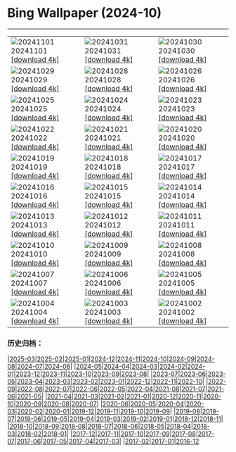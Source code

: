 # Bing Wallpaper (2024-10)
**************

<table><tr><td><img class="wallpaper" src="https://www.bing.com/th?id=OHR.GargoyleParis_EN-GB4271245524_1920x1080.jpg" alt="20241101"> 20241101 <a class="wallpaper_link" href="https://www.bing.com/th?id=OHR.GargoyleParis_EN-GB4271245524_UHD.jpg">[download 4k]</a></td><td><img class="wallpaper" src="https://www.bing.com/th?id=OHR.HauntedEdinburgh_EN-GB3981139829_1920x1080.jpg" alt="20241031"> 20241031 <a class="wallpaper_link" href="https://www.bing.com/th?id=OHR.HauntedEdinburgh_EN-GB3981139829_UHD.jpg">[download 4k]</a></td><td><img class="wallpaper" src="https://www.bing.com/th?id=OHR.GreatOwl_EN-GB3714691619_1920x1080.jpg" alt="20241030"> 20241030 <a class="wallpaper_link" href="https://www.bing.com/th?id=OHR.GreatOwl_EN-GB3714691619_UHD.jpg">[download 4k]</a></td></tr><tr><td><img class="wallpaper" src="https://www.bing.com/th?id=OHR.PumpkinMist_EN-GB3442164474_1920x1080.jpg" alt="20241029"> 20241029 <a class="wallpaper_link" href="https://www.bing.com/th?id=OHR.PumpkinMist_EN-GB3442164474_UHD.jpg">[download 4k]</a></td><td><img class="wallpaper" src="https://www.bing.com/th?id=OHR.DSTEnds2024_EN-GB1274642468_1920x1080.jpg" alt="20241028"> 20241028 <a class="wallpaper_link" href="https://www.bing.com/th?id=OHR.DSTEnds2024_EN-GB1274642468_UHD.jpg">[download 4k]</a></td><td><img class="wallpaper" src="https://www.bing.com/th?id=OHR.GhostForest_EN-GB6546865643_1920x1080.jpg" alt="20241026"> 20241026 <a class="wallpaper_link" href="https://www.bing.com/th?id=OHR.GhostForest_EN-GB6546865643_UHD.jpg">[download 4k]</a></td></tr><tr><td><img class="wallpaper" src="https://www.bing.com/th?id=OHR.MontBlancMassif_EN-GB2071333210_1920x1080.jpg" alt="20241025"> 20241025 <a class="wallpaper_link" href="https://www.bing.com/th?id=OHR.MontBlancMassif_EN-GB2071333210_UHD.jpg">[download 4k]</a></td><td><img class="wallpaper" src="https://www.bing.com/th?id=OHR.BodieCalifornia_EN-GB1752364687_1920x1080.jpg" alt="20241024"> 20241024 <a class="wallpaper_link" href="https://www.bing.com/th?id=OHR.BodieCalifornia_EN-GB1752364687_UHD.jpg">[download 4k]</a></td><td><img class="wallpaper" src="https://www.bing.com/th?id=OHR.MadameSherriCastle_EN-GB1499930962_1920x1080.jpg" alt="20241023"> 20241023 <a class="wallpaper_link" href="https://www.bing.com/th?id=OHR.MadameSherriCastle_EN-GB1499930962_UHD.jpg">[download 4k]</a></td></tr><tr><td><img class="wallpaper" src="https://www.bing.com/th?id=OHR.MonsterDoor_EN-GB1067723555_1920x1080.jpg" alt="20241022"> 20241022 <a class="wallpaper_link" href="https://www.bing.com/th?id=OHR.MonsterDoor_EN-GB1067723555_UHD.jpg">[download 4k]</a></td><td><img class="wallpaper" src="https://www.bing.com/th?id=OHR.AutumnCypress_EN-GB0750643734_1920x1080.jpg" alt="20241021"> 20241021 <a class="wallpaper_link" href="https://www.bing.com/th?id=OHR.AutumnCypress_EN-GB0750643734_UHD.jpg">[download 4k]</a></td><td><img class="wallpaper" src="https://www.bing.com/th?id=OHR.SmilingSloth_EN-GB0473899381_1920x1080.jpg" alt="20241020"> 20241020 <a class="wallpaper_link" href="https://www.bing.com/th?id=OHR.SmilingSloth_EN-GB0473899381_UHD.jpg">[download 4k]</a></td></tr><tr><td><img class="wallpaper" src="https://www.bing.com/th?id=OHR.DenderaTemple_EN-GB0191163199_1920x1080.jpg" alt="20241019"> 20241019 <a class="wallpaper_link" href="https://www.bing.com/th?id=OHR.DenderaTemple_EN-GB0191163199_UHD.jpg">[download 4k]</a></td><td><img class="wallpaper" src="https://www.bing.com/th?id=OHR.CentralParkAutumn_EN-GB9448317557_1920x1080.jpg" alt="20241018"> 20241018 <a class="wallpaper_link" href="https://www.bing.com/th?id=OHR.CentralParkAutumn_EN-GB9448317557_UHD.jpg">[download 4k]</a></td><td><img class="wallpaper" src="https://www.bing.com/th?id=OHR.KochiaJapan_EN-GB2766046591_1920x1080.jpg" alt="20241017"> 20241017 <a class="wallpaper_link" href="https://www.bing.com/th?id=OHR.KochiaJapan_EN-GB2766046591_UHD.jpg">[download 4k]</a></td></tr><tr><td><img class="wallpaper" src="https://www.bing.com/th?id=OHR.FossilsDorset_EN-GB3896931228_1920x1080.jpg" alt="20241016"> 20241016 <a class="wallpaper_link" href="https://www.bing.com/th?id=OHR.FossilsDorset_EN-GB3896931228_UHD.jpg">[download 4k]</a></td><td><img class="wallpaper" src="https://www.bing.com/th?id=OHR.MaraMigration_EN-GB1778078516_1920x1080.jpg" alt="20241015"> 20241015 <a class="wallpaper_link" href="https://www.bing.com/th?id=OHR.MaraMigration_EN-GB1778078516_UHD.jpg">[download 4k]</a></td><td><img class="wallpaper" src="https://www.bing.com/th?id=OHR.CocoBeach_EN-GB1307746805_1920x1080.jpg" alt="20241014"> 20241014 <a class="wallpaper_link" href="https://www.bing.com/th?id=OHR.CocoBeach_EN-GB1307746805_UHD.jpg">[download 4k]</a></td></tr><tr><td><img class="wallpaper" src="https://www.bing.com/th?id=OHR.AlcazarSeville_EN-GB0411908636_1920x1080.jpg" alt="20241013"> 20241013 <a class="wallpaper_link" href="https://www.bing.com/th?id=OHR.AlcazarSeville_EN-GB0411908636_UHD.jpg">[download 4k]</a></td><td><img class="wallpaper" src="https://www.bing.com/th?id=OHR.QuebecDuck_EN-GB1003424458_1920x1080.jpg" alt="20241012"> 20241012 <a class="wallpaper_link" href="https://www.bing.com/th?id=OHR.QuebecDuck_EN-GB1003424458_UHD.jpg">[download 4k]</a></td><td><img class="wallpaper" src="https://www.bing.com/th?id=OHR.GrasmereAutumn2024_EN-GB0406171005_1920x1080.jpg" alt="20241011"> 20241011 <a class="wallpaper_link" href="https://www.bing.com/th?id=OHR.GrasmereAutumn2024_EN-GB0406171005_UHD.jpg">[download 4k]</a></td></tr><tr><td><img class="wallpaper" src="https://www.bing.com/th?id=OHR.SoranoItaly_EN-GB9382216757_1920x1080.jpg" alt="20241010"> 20241010 <a class="wallpaper_link" href="https://www.bing.com/th?id=OHR.SoranoItaly_EN-GB9382216757_UHD.jpg">[download 4k]</a></td><td><img class="wallpaper" src="https://www.bing.com/th?id=OHR.AspensColorado_EN-GB2371416593_1920x1080.jpg" alt="20241009"> 20241009 <a class="wallpaper_link" href="https://www.bing.com/th?id=OHR.AspensColorado_EN-GB2371416593_UHD.jpg">[download 4k]</a></td><td><img class="wallpaper" src="https://www.bing.com/th?id=OHR.MototiOctopus_EN-GB7709724340_1920x1080.jpg" alt="20241008"> 20241008 <a class="wallpaper_link" href="https://www.bing.com/th?id=OHR.MototiOctopus_EN-GB7709724340_UHD.jpg">[download 4k]</a></td></tr><tr><td><img class="wallpaper" src="https://www.bing.com/th?id=OHR.ElbePhilharmonic_EN-GB8668543385_1920x1080.jpg" alt="20241007"> 20241007 <a class="wallpaper_link" href="https://www.bing.com/th?id=OHR.ElbePhilharmonic_EN-GB8668543385_UHD.jpg">[download 4k]</a></td><td><img class="wallpaper" src="https://www.bing.com/th?id=OHR.CoyoteGulch_EN-GB6471507229_1920x1080.jpg" alt="20241006"> 20241006 <a class="wallpaper_link" href="https://www.bing.com/th?id=OHR.CoyoteGulch_EN-GB6471507229_UHD.jpg">[download 4k]</a></td><td><img class="wallpaper" src="https://www.bing.com/th?id=OHR.ElephantTeacher_EN-GB5187585413_1920x1080.jpg" alt="20241005"> 20241005 <a class="wallpaper_link" href="https://www.bing.com/th?id=OHR.ElephantTeacher_EN-GB5187585413_UHD.jpg">[download 4k]</a></td></tr><tr><td><img class="wallpaper" src="https://www.bing.com/th?id=OHR.EuropaMoon_EN-GB4032019865_1920x1080.jpg" alt="20241004"> 20241004 <a class="wallpaper_link" href="https://www.bing.com/th?id=OHR.EuropaMoon_EN-GB4032019865_UHD.jpg">[download 4k]</a></td><td><img class="wallpaper" src="https://www.bing.com/th?id=OHR.NationalPoetryDay2024_EN-GB3553292629_1920x1080.jpg" alt="20241003"> 20241003 <a class="wallpaper_link" href="https://www.bing.com/th?id=OHR.NationalPoetryDay2024_EN-GB3553292629_UHD.jpg">[download 4k]</a></td><td><img class="wallpaper" src="https://www.bing.com/th?id=OHR.WindRiverAlaska_EN-GB7636614285_1920x1080.jpg" alt="20241002"> 20241002 <a class="wallpaper_link" href="https://www.bing.com/th?id=OHR.WindRiverAlaska_EN-GB7636614285_UHD.jpg">[download 4k]</a></td></tr></table>

### 历史归档：

|[2025-03](/../2025-03/2025-03.md)|[2025-02](/../2025-02/2025-02.md)|[2025-01](/../2025-01/2025-01.md)|[2024-12](/../2024-12/2024-12.md)|[2024-11](/../2024-11/2024-11.md)|[2024-10](/2024-10.md)|[2024-09](/../2024-09/2024-09.md)|[2024-08](/../2024-08/2024-08.md)|[2024-07](/../2024-07/2024-07.md)|[2024-06](/../2024-06/2024-06.md)|
|[2024-05](/../2024-05/2024-05.md)|[2024-04](/../2024-04/2024-04.md)|[2024-03](/../2024-03/2024-03.md)|[2024-02](/../2024-02/2024-02.md)|[2024-01](/../2024-01/2024-01.md)|[2023-12](/../2023-12/2023-12.md)|[2023-11](/../2023-11/2023-11.md)|[2023-10](/../2023-10/2023-10.md)|[2023-09](/../2023-09/2023-09.md)|[2023-08](/../2023-08/2023-08.md)|
|[2023-07](/../2023-07/2023-07.md)|[2023-06](/../2023-06/2023-06.md)|[2023-05](/../2023-05/2023-05.md)|[2023-04](/../2023-04/2023-04.md)|[2023-03](/../2023-03/2023-03.md)|[2023-02](/../2023-02/2023-02.md)|[2023-01](/../2023-01/2023-01.md)|[2022-12](/../2022-12/2022-12.md)|[2022-11](/../2022-11/2022-11.md)|[2022-10](/../2022-10/2022-10.md)|
|[2022-09](/../2022-09/2022-09.md)|[2022-08](/../2022-08/2022-08.md)|[2022-07](/../2022-07/2022-07.md)|[2022-06](/../2022-06/2022-06.md)|[2022-05](/../2022-05/2022-05.md)|[2022-04](/../2022-04/2022-04.md)|[2021-08](/../2021-08/2021-08.md)|[2021-07](/../2021-07/2021-07.md)|[2021-06](/../2021-06/2021-06.md)|[2021-05](/../2021-05/2021-05.md)|
|[2021-04](/../2021-04/2021-04.md)|[2021-03](/../2021-03/2021-03.md)|[2021-02](/../2021-02/2021-02.md)|[2021-01](/../2021-01/2021-01.md)|[2020-12](/../2020-12/2020-12.md)|[2020-11](/../2020-11/2020-11.md)|[2020-10](/../2020-10/2020-10.md)|[2020-09](/../2020-09/2020-09.md)|[2020-08](/../2020-08/2020-08.md)|[2020-07](/../2020-07/2020-07.md)|
|[2020-06](/../2020-06/2020-06.md)|[2020-05](/../2020-05/2020-05.md)|[2020-04](/../2020-04/2020-04.md)|[2020-03](/../2020-03/2020-03.md)|[2020-02](/../2020-02/2020-02.md)|[2020-01](/../2020-01/2020-01.md)|[2019-12](/../2019-12/2019-12.md)|[2019-11](/../2019-11/2019-11.md)|[2019-10](/../2019-10/2019-10.md)|[2019-09](/../2019-09/2019-09.md)|
|[2019-08](/../2019-08/2019-08.md)|[2019-07](/../2019-07/2019-07.md)|[2019-06](/../2019-06/2019-06.md)|[2019-05](/../2019-05/2019-05.md)|[2019-04](/../2019-04/2019-04.md)|[2019-03](/../2019-03/2019-03.md)|[2019-02](/../2019-02/2019-02.md)|[2019-01](/../2019-01/2019-01.md)|[2018-12](/../2018-12/2018-12.md)|[2018-11](/../2018-11/2018-11.md)|
|[2018-10](/../2018-10/2018-10.md)|[2018-09](/../2018-09/2018-09.md)|[2018-08](/../2018-08/2018-08.md)|[2018-07](/../2018-07/2018-07.md)|[2018-06](/../2018-06/2018-06.md)|[2018-05](/../2018-05/2018-05.md)|[2018-04](/../2018-04/2018-04.md)|[2018-03](/../2018-03/2018-03.md)|[2018-02](/../2018-02/2018-02.md)|[2018-01](/../2018-01/2018-01.md)|
|[2017-12](/../2017-12/2017-12.md)|[2017-11](/../2017-11/2017-11.md)|[2017-10](/../2017-10/2017-10.md)|[2017-09](/../2017-09/2017-09.md)|[2017-08](/../2017-08/2017-08.md)|[2017-07](/../2017-07/2017-07.md)|[2017-06](/../2017-06/2017-06.md)|[2017-05](/../2017-05/2017-05.md)|[2017-04](/../2017-04/2017-04.md)|[2017-03](/../2017-03/2017-03.md)|
|[2017-02](/../2017-02/2017-02.md)|[2017-01](/../2017-01/2017-01.md)|[2016-12](/../2016-12/2016-12.md)